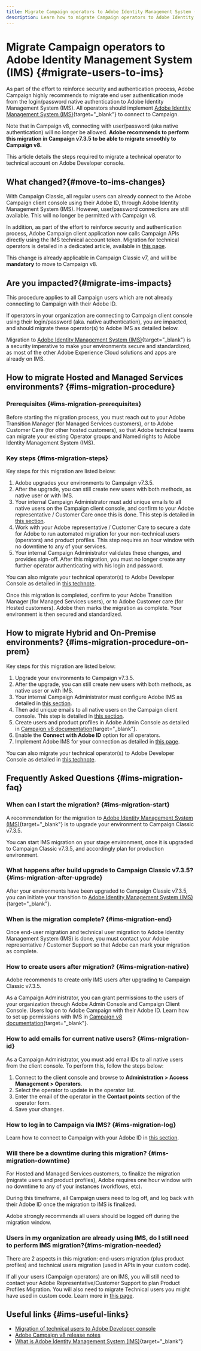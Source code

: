 ```yaml
---
title: Migrate Campaign operators to Adobe Identity Management System (IMS)
description: Learn how to migrate Campaign operators to Adobe Identity Management System (IMS)
---
```

# Migrate Campaign operators to Adobe Identity Management System (IMS) {#migrate-users-to-ims}

As part of the effort to reinforce security and authentication process, Adobe Campaign highly recommends to migrate end user authentication mode from the login/password native authentication to Adobe Identity Management System (IMS). All operators should implement [Adobe Identity Management System (IMS)](https://helpx.adobe.com/enterprise/using/identity.html){target="_blank"} to connect to Campaign. 

Note that in Campaign v8, connecting with user/password (aka native authentication) will no longer be allowed. **Adobe recommends to perform this migration in Campaign v7.3.5 to be able to migrate smoothly to Campaign v8.**

This article details the steps required to migrate a technical operator to technical account on Adobe Developer console.

## What changed?{#move-to-ims-changes}

With Campaign Classic, all regular users can already connect to the Adobe Campaign client console using their Adobe ID, through Adobe Identity Management System (IMS). However, user/password connections are still available. This will no longer be permitted with Campaign v8.

In addition, as part of the effort to reinforce security and authentication process, Adobe Campaign client application now calls Campaign APIs directly using the IMS technical account token. Migration for technical operators is detailed in a dedicated article, available in [this page](ims-migration.md).

This change is already applicable in Campaign Classic v7, and will be **mandatory** to move to Campaign v8. 

## Are you impacted?{#migrate-ims-impacts}

This procedure applies to all Campaign users which are not already connecting to Campaign with their Adobe ID.

If operators in your organization are connecting to Campaign client console using their login/password (aka. native authentication), you are impacted, and should migrate these operator(s) to Adobe IMS as detailed below.

Migration to [Adobe Identity Management System (IMS)](https://helpx.adobe.com/enterprise/using/identity.html){target="_blank"} is a security imperative to make your environments secure and standardized, as most of the other Adobe Experience Cloud solutions and apps are already on IMS.

## How to migrate Hosted and Managed Services environments? {#ims-migration-procedure}

### Prerequisites {#ims-migration-prerequisites}

Before starting the migration process, you must reach out to your Adobe Transition Manager (for Managed Services customers), or to Adobe Customer Care (for other hosted customers), so that Adobe technical teams can migrate your existing Operator groups and Named rights to Adobe Identity Management System (IMS).

### Key steps {#ims-migration-steps}

Key steps for this migration are listed below: 

1. Adobe upgrades your environments to Campaign v7.3.5.
1. After the upgrade, you can still create new users with both methods, as native user or with IMS.
1. Your internal Campaign Administrator must add unique emails to all native users on the Campaign client console, and confirm to your Adobe representative / Customer Care once this is done.  This step is detailed in [this section](#ims-migration-id).
1. Work with your Adobe representative / Customer Care to secure a date for Adobe to run automated migration for your non-technical users (operators) and product profiles. This step requires an hour window with no downtime to any of your services.
1. Your internal Campaign Administrator validates these changes, and provides sign-off. After this migration, you must no longer create any further operator authenticating with his login and password.

You can also migrate your technical operator(s) to Adobe Developer Console as detailed in [this technote](ims-migration.md). 

Once this migration is completed, confirm to your Adobe Transition Manager (for Managed Services users), or to Adobe Customer care (for Hosted customers). Adobe then marks the migration as complete. Your environment is then secured and standardized. 


## How to migrate Hybrid and On-Premise environments? {#ims-migration-procedure-on-prem}

Key steps for this migration are listed below: 

1. Upgrade your environments to Campaign v7.3.5.
1. After the upgrade, you can still create new users with both methods, as native user or with IMS.
1. Your internal Campaign Administrator must configure Adobe IMS as detailed in [this section](../../integrations/using/configuring-ims.md).
1. Then add unique emails to all native users on the Campaign client console. This step is detailed in [this section](#ims-migration-id).
1. Create users and product profiles in Adobe Admin Console as detailed in [Campaign v8 documentation](https://experienceleague.adobe.com/docs/campaign/campaign-v8/admin/permissions/manage-permissions.html){target="_blank"}.
1. Enable the **Connect with Adobe ID** option for all operators.
1. Implement Adobe IMS for your connection as detailed in [this page](../../integrations/using/implementing-ims.md).

You can also migrate your technical operator(s) to Adobe Developer Console as detailed in [this technote](ims-migration.md). 


## Frequently Asked Questions {#ims-migration-faq}

### When can I start the migration? {#ims-migration-start}

A recommendation for the migration to [Adobe Identity Management System (IMS)](https://helpx.adobe.com/enterprise/using/identity.html){target="_blank"} is to upgrade your environment to Campaign Classic v7.3.5.

You can start IMS migration on your stage environment, once it is upgraded to Campaign Classic v7.3.5, and accordingly plan for production environment.

### What happens after build upgrade to Campaign Classic v7.3.5? {#ims-migration-after-upgrade}

After your environments have been upgraded to Campaign Classic v7.3.5, you can initiate your transition to [Adobe Identity Management System (IMS)](https://helpx.adobe.com/enterprise/using/identity.html){target="_blank"}. 

### When is the migration complete? {#ims-migration-end}

Once end-user migration and technical user migration to Adobe Identity Management System (IMS) is done, you must contact your Adobe representative / Customer Support so that Adobe can mark your migration as complete.

### How to create users after migration? {#ims-migration-native}

Adobe recommends to create only IMS users after upgrading to Campaign Classic v7.3.5.

As a Campaign Administrator, you can grant permissions to the users of your organization through Adobe Admin Console and Campaign Client Console. Users log on to Adobe Campaign with their Adobe ID. Learn how to set up permissions with IMS in [Campaign v8 documentation](https://experienceleague.adobe.com/docs/campaign/campaign-v8/admin/permissions/gs-permissions.html){target="_blank"}. 

### How to add emails for current native users? {#ims-migration-id}

As a Campaign Administrator, you must add email IDs to all native users from the client console. To perform this, follow the steps below:

1. Connect to the client console and browse to **Administration > Access Management > Operators**.
1. Select the operator to update in the operator list.
1. Enter the email of the operator in the **Contact points** section of the operator form.
1. Save your changes.

<!--You can also import a CSV file to update all your operator profiles with their email.-->


### How to log in to Campaign via IMS? {#ims-migration-log}

Learn how to connect to Campaign with your Adobe ID in [this section](../../integrations/using/implementing-ims.md).

### Will there be a downtime during this migration? {#ims-migration-downtime}

For Hosted and Managed Services customers, to finalize the migration (migrate users and product profiles), Adobe requires one hour window with no downtime to any of your instances (workflows, etc).

During this timeframe, all Campaign users need to log off, and log back with their Adobe ID once the migration to IMS is finalized.

Adobe strongly recommends all users should be logged off during the migration window.

### Users in my organization are already using IMS, do I still need to perform IMS migration?{#ims-migration-needed}

There are 2 aspects in this migration: end-users migration (plus product profiles) and technical users migration (used in APIs in your custom code).

If all your users (Campaign operators) are on IMS, you will still need to contact your Adobe Representative/Customer Support to plan Product Profiles Migration. You will also need to migrate Technical users you might have used in custom code. Learn more in [this page](ims-migration.md).

## Useful links {#ims-useful-links}

* [Migration of technical users to Adobe Developer console](ims-migration.md)
* [Adobe Campaign v8 release notes](../../rn/using/latest-release.md)
* [What is Adobe Identity Management System (IMS)](https://helpx.adobe.com/enterprise/using/identity.html){target="_blank"}
